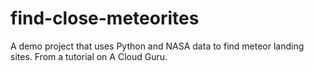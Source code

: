 # find-close-meteorites
A demo project that uses Python and NASA data to find meteor landing sites. From a tutorial on A Cloud Guru.
